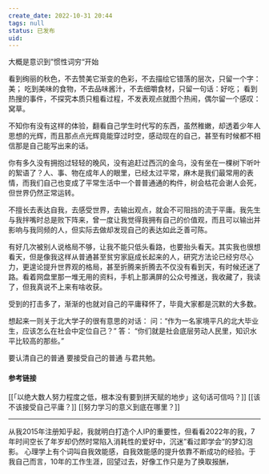 ```yaml
---
create_date: 2022-10-31 20:44
tags: null
status: 已发布
uid: 
---
```


大概是意识到”惯性词穷“开始

看到绚丽的秋色，不去赞美它渐变的色彩，不去描绘它错落的层次，只留一个字：美；
吃到美味的食物，不去品味酱汁，不去细嚼食材，只留一句话：好吃；
看到热搜的事件，不探究本质只粗看过程，不发表观点就图个热闹，偶尔留一个感叹：窝草。

不知你有没有这样的体验，翻看自己学生时代写的东西，虽然稚嫩，却透着少年人思想的光辉，而且那点点光辉竟能穿过时空，感动现在的自己，甚至有时候都不相信那是自己能写出来的话。

你有多久没有拥抱过轻轻的晚风，没有追赶过西沉的金乌，没有坐在一棵树下听叶的絮语了？人、事、物在成年人的眼里，已经太过平常，麻木是我们最常用的表情，而我们自己也变成了平常生活中一个普普通通的构件，树会枯花会谢人会死，但世界仍然正常运转。

不擅长去表达自我，去感受世界，去输出观点，就会不可阻挡的流于平庸。我先生与我拌嘴时总是败下阵来，曾一度让我觉得我拥有自己的价值观，而且可以输出并影响与我同频的人，但实际去做却发现自己的表达如此乏善可陈。

有好几次被别人说格局不够，让我不能只低头看路，也要抬头看天。其实我也很想看天，但是像我这样从普通甚至贫穷家庭成长起来的人，研究方法论已经穷尽心力，更遑论提升世界观的格局，甚至折腾来折腾去不仅没有看到天，有时候还迷了路。看着网盘里那一堆无用的资料，手机上那满屏的公众号推送，我收藏了，我读了，但我真说不上来有啥收获。

受到的打击多了，渐渐的也就对自己的平庸释怀了，毕竟大家都是沉默的大多数。

想起来一则关于北大学子的很有意思的对话：
问：“作为一名家境平凡的北大毕业生，应该怎么在社会中定位自己？”
答： “你们就是社会底层劳动人民里，知识水平比较高的那些。”

要认清自己的普通
要接受自己的普通
与君共勉。

#### 参考链接

[[「以绝大数人努力程度之低，根本没有要到拼天赋的地步」这句话可信吗？]]
[[该不该接受自己平庸？]]
[[努力学习的意义到底在哪里？]]

---
从我2015年注册知乎起，我就明白打造个人IP的重要性，但看看2022年的我，7年时间空长了年岁却仍然时常陷入消耗性的爱好中，沉迷”看过即学会“的梦幻泡影。
心理学上有个词叫自我效能感，自我效能感的提升依靠不断成功的经验。于我自己而言，10年的工作生涯，回望过去，好像工作只是为了换取报酬，